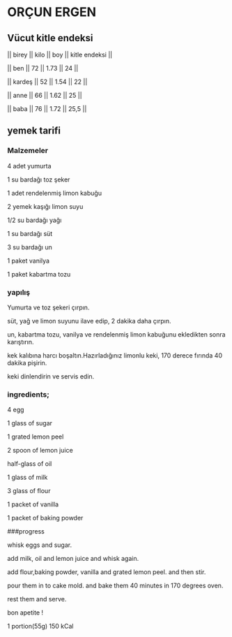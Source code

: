 # ORÇUN ERGEN 

## Vücut kitle endeksi

||  birey  || kilo ||  boy   || kitle endeksi ||
             
||   ben   ||  72  ||  1.73  ||      24       ||

|| kardeş  ||  52  ||  1.54  ||      22       ||

||  anne   ||  66  ||  1.62  ||      25       ||

||  baba   ||  76  ||  1.72  ||     25,5      ||

## yemek tarifi

### Malzemeler
4 adet yumurta

1 su bardağı toz şeker

1 adet rendelenmiş limon kabuğu

2 yemek kaşığı limon suyu

1/2 su bardağı yağı

1 su bardağı süt

3 su bardağı un

1 paket vanilya

1 paket kabartma tozu

### yapılış

Yumurta ve toz şekeri çırpın.

süt, yağ ve limon suyunu ilave edip, 2 dakika daha çırpın.

un, kabartma tozu, vanilya ve rendelenmiş limon kabuğunu ekledikten sonra karıştırın.

kek kalıbına harcı boşaltın.Hazırladığınız limonlu keki, 170 derece fırında 40 dakika pişirin.

keki dinlendirin ve servis edin.

### ingredients;

4 egg

1 glass of sugar

1 grated lemon peel

2 spoon of lemon juice

half-glass of oil

1 glass of milk

3 glass of flour

1 packet of vanilla

1 packet of baking powder

###progress

whisk eggs and sugar.

add milk, oil and lemon juice and whisk again.

add flour,baking powder, vanilla and grated lemon peel. and then stir.

pour them in to cake mold. and bake them 40 minutes in 170 degrees oven.

rest them and serve.

bon apetite !

1 portion(55g) 150 kCal
